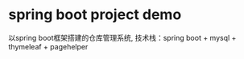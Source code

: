 # spring boot project demo
以spring boot框架搭建的仓库管理系统,
技术栈：spring boot + mysql + thymeleaf + pagehelper
